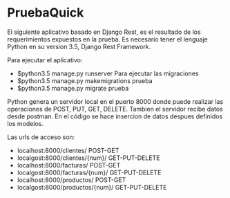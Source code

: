 # PruebaQuick

El siguiente aplicativo basado en Django Rest, es el resultado de los requerimientos expuestos en la prueba.
Es necesario tener el lenguaje Python en su version 3.5, Django Rest Framework.

Para ejecutar el aplicativo:
 - $python3.5 manage.py runserver
Para ejecutar las migraciones
 - $python3.5 manage.py makemigrations prueba
 - $python3.5 manage.py migrate prueba
  
Python genera un servidor local en el puerto 8000 donde puede realizar las operaciones de POST, PUT, GET, DELETE.
Tambien el servidor recibe datos desde postman.
En el código se hace insercion de datos despues definidos los modelos.

Las urls de acceso son:
 - localhost:8000/clientes/ POST-GET
 - localgost:8000/clientes/{num}/ GET-PUT-DELETE
 - localhost:8000/facturas/ POST-GET
 - localgost:8000/facturas/{num}/ GET-PUT-DELETE
 - localhost:8000/productos/ POST-GET
 - localgost:8000/productos/{num}/ GET-PUT-DELETE

